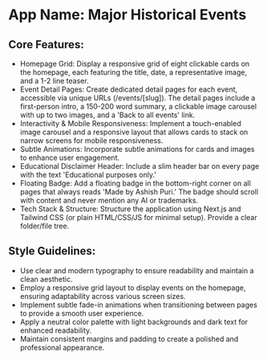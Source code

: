 # **App Name**: Major Historical Events

## Core Features:

- Homepage Grid: Display a responsive grid of eight clickable cards on the homepage, each featuring the title, date, a representative image, and a 1-2 line teaser.
- Event Detail Pages: Create dedicated detail pages for each event, accessible via unique URLs (/events/[slug]). The detail pages include a first-person intro, a 150-200 word summary, a clickable image carousel with up to two images, and a 'Back to all events' link.
- Interactivity & Mobile Responsiveness: Implement a touch-enabled image carousel and a responsive layout that allows cards to stack on narrow screens for mobile responsiveness.
- Subtle Animations: Incorporate subtle animations for cards and images to enhance user engagement.
- Educational Disclaimer Header: Include a slim header bar on every page with the text 'Educational purposes only.'
- Floating Badge: Add a floating badge in the bottom-right corner on all pages that always reads 'Made by Ashish Puri.' The badge should scroll with content and never mention any AI or trademarks.
- Tech Stack & Structure: Structure the application using Next.js and Tailwind CSS (or plain HTML/CSS/JS for minimal setup). Provide a clear folder/file tree.

## Style Guidelines:

- Use clear and modern typography to ensure readability and maintain a clean aesthetic.
- Employ a responsive grid layout to display events on the homepage, ensuring adaptability across various screen sizes.
- Implement subtle fade-in animations when transitioning between pages to provide a smooth user experience.
- Apply a neutral color palette with light backgrounds and dark text for enhanced readability.
- Maintain consistent margins and padding to create a polished and professional appearance.
